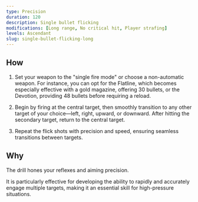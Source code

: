 ```yaml
---
type: Precision
duration: 120
description: Single bullet flicking
modifications: [Long range, No critical hit, Player strafing]
levels: Ascendant
slug: single-bullet-flicking-long
---
```


## How

1. Set your weapon to the "single fire mode" or choose a non-automatic weapon. For instance, you can opt for the Flatline, which becomes especially effective with a gold magazine, offering 30 bullets, or the Devotion, providing 48 bullets before requiring a reload.

2. Begin by firing at the central target, then smoothly transition to any other target of your choice—left, right, upward, or downward. After hitting the secondary target, return to the central target.

3. Repeat the flick shots with precision and speed, ensuring seamless transitions between targets.

## Why

The drill hones your reflexes and aiming precision.

It is particularly effective for developing the ability to rapidly and accurately engage multiple targets, making it an essential skill for high-pressure situations.
